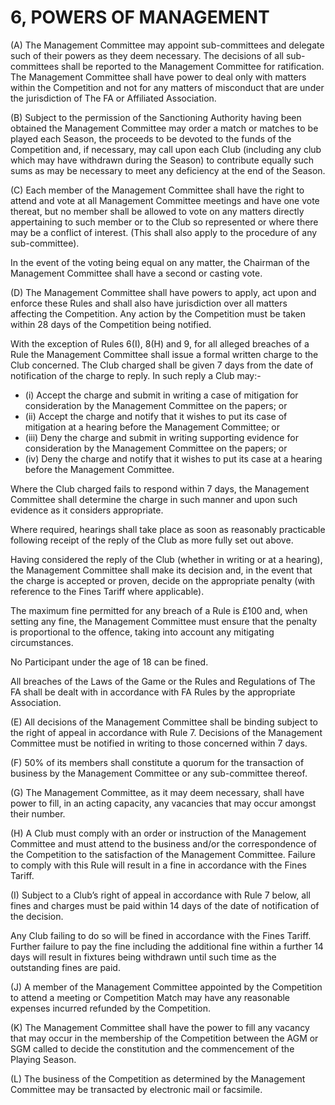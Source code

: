 # 6, POWERS OF MANAGEMENT

(A) The Management Committee may appoint sub-committees and delegate such of their powers as they deem necessary. The decisions of all sub-committees shall be reported to the Management Committee for ratification. The Management Committee shall have power to deal only with matters within the Competition and not for any matters of misconduct that are under the jurisdiction of The FA or Affiliated Association.

(B)	Subject to the permission of the Sanctioning Authority having been obtained the Management Committee may order a match or matches to be played each Season, the proceeds to be devoted to the funds of the Competition and, if necessary, may call upon each Club (including any club which may have withdrawn during the Season) to contribute equally such sums as may be necessary to meet any deficiency at the end of the Season.

(C)	Each member of the Management Committee shall have the right to attend and vote at all Management Committee meetings and have one vote thereat, but no member shall be allowed to vote on any matters directly appertaining to such member or to the Club so represented or where there may be a conflict of interest. (This shall also apply to the procedure of any sub-committee).

In the event of the voting being equal on any matter, the Chairman of the Management Committee shall have a second or casting vote.

(D)	The Management Committee shall have powers to apply, act upon and enforce these Rules and shall also have jurisdiction over all matters affecting the Competition. Any action by the Competition must be taken within 28 days of the Competition being notified.

With the exception of Rules 6(I), 8(H) and 9, for all alleged breaches of a Rule the Management Committee shall issue a formal written charge to the Club concerned. The Club charged shall be given 7 days from the date of notification of the charge to reply. In such reply a Club may:-
- (i)	Accept the charge and submit in writing a case of mitigation for consideration by the Management Committee on the papers; or
- (ii) Accept the charge and notify that it wishes to put its case of mitigation at a hearing before the Management Committee; or
- (iii) Deny the charge and submit in writing supporting evidence for consideration by the Management Committee on the papers; or
- (iv) Deny the charge and notify that it wishes to put its case at a hearing before the Management Committee.

Where the Club charged fails to respond within 7 days, the Management Committee shall determine the charge in such manner and upon such evidence as it considers appropriate.

Where required, hearings shall take place as soon as reasonably practicable following receipt of the reply of the Club as more fully set out above.

Having considered the reply of the Club (whether in writing or at a hearing), the Management Committee shall make its decision and, in the event that the charge is accepted or proven, decide on the appropriate penalty (with reference to the Fines Tariff where applicable).

The maximum fine permitted for any breach of a Rule is £100 and, when setting any fine, the Management Committee must ensure that the penalty is proportional to the offence, taking into account any mitigating circumstances. 

No Participant under the age of 18 can be fined.

All breaches of the Laws of the Game or the Rules and Regulations of The FA shall be dealt with in accordance with FA Rules by the appropriate Association.

(E)	All decisions of the Management Committee shall be binding subject to the right of appeal in accordance with Rule 7.
Decisions of the Management Committee must be notified in writing to those concerned within 7 days.

(F)	50% of its members shall constitute a quorum for the transaction of business by the Management Committee or any sub-committee thereof.

(G)	The Management Committee, as it may deem necessary, shall have power to fill, in an acting capacity, any vacancies that may occur amongst their number.

(H)	A Club must comply with an order or instruction of the Management Committee and must attend to the business and/or the correspondence of the Competition to the satisfaction of the Management Committee. Failure to comply with this Rule will result in a fine in accordance with the Fines Tariff.

(I)	Subject to a Club’s right of appeal in accordance with Rule 7 below, all fines and charges must be paid within 14 days of the date of notification of the decision.

Any Club failing to do so will be fined in accordance with the Fines Tariff. Further failure to pay the fine including the additional fine within a further 14 days will result in fixtures being withdrawn until such time as the outstanding fines are paid.

(J)	A member of the Management Committee appointed by the Competition to attend a meeting or Competition Match may have any reasonable expenses incurred refunded by the Competition.

(K)	The Management Committee shall have the power to fill any vacancy that may occur in the membership of the Competition between the AGM or SGM called to decide the constitution and the commencement of the Playing Season.

(L)	The business of the Competition as determined by the Management Committee may be transacted by electronic mail or facsimile.


